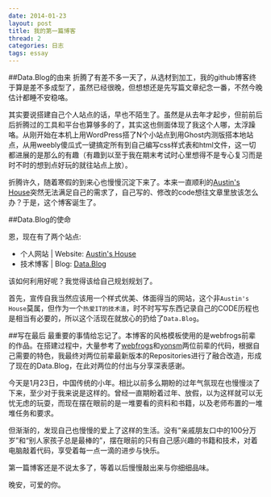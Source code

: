 ```yaml
---
date: 2014-01-23
layout: post
title: 我的第一篇博客
thread: 2
categories: 日志
tags: essay
---
```


##Data.Blog的由来
折腾了有差不多一天了，从选材到加工，我的github博客终于算是差不多成型了，虽然已经很晚，但想想还是先写篇文章纪念一番，不然今晚估计都睡不安稳咯。

其实要说搭建自己个人站点的话，早也不陌生了。虽然是从去年才起步，但前前后后折腾过的工具和平台也算够多的了，其实这也侧面体现了我这个人哪，太浮躁咯。从刚开始在本机上用WordPress搭了N个小站点到用Ghost内测版搭本地站点，从用weebly傻瓜式一键搞定所有到自己编写css样式表和html文件，这一切都进展的是那么的有趣（有趣到以至于我在期末考试时心里想得不是专心复习而是时不时的想到点好玩的就往站点上放）。

折腾许久，随着寒假的到来心也慢慢沉淀下来了。本来一直顺利的[Austin's House](http://hijiangtao.weebly.com/)突然无法满足自己的需求了，自己写的、修改的code想往文章里放该怎么办？于是，这个博客诞生了。

##Data.Blog的使命

恩，现在有了两个站点:

* 个人网站 | Website: [Austin's House](http://hijiangtao.weebly.com/)
* 技术博客 | Blog: [Data.Blog](http://hijiangtao.github.io/)

该如何利用好呢？我觉得该给自己规划规划了。

首先，宣传自我当然应该用一个样式优美、体面得当的网站，这个非`Austin's House`莫属，但作为一个`热爱IT的技术渣`，时不时写写东西记录自己的CODE历程也是相当有必要的，所以这个活现在就放心的扔给了`Data.Blog`。

##写在最后
最重要的事情给忘记了。本博客的风格模板使用的是webfrogs前辈的作品。在搭建过程中，大量参考了[webfrogs](http://webfrogs.me/)和[yonsm](http://yonsm.net/)两位前辈的代码，根据自己需要的特色，我最终对两位前辈最新版本的Repositories进行了融合改造，形成了现在的Data.Blog，在此对两位的付出与分享深表感谢。

今天是1月23日，中国传统的小年。相比以前多么期盼的过年气氛现在也慢慢淡了下来，至少对于我来说是这样的。曾经一直期盼着过年、放假，以为这样就可以无忧无虑的玩耍，而现在摆在眼前的是一堆要看的资料和书籍，以及老师布置的一堆堆任务和要求。

但渐渐的，发现自己也慢慢的爱上了这样的生活。没有“亲戚朋友口中的100分万岁”和“别人家孩子总是最棒的”，摆在眼前的只有自己感兴趣的书籍和技术，对着电脑敲着代码，享受着每一点一滴的进步与快乐。

第一篇博客还是不说太多了，等着以后慢慢敲出来与你细细品味。

晚安，可爱的你。
